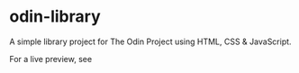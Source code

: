 # odin-library

A simple library project for The Odin Project using HTML, CSS & JavaScript.

For a live preview, see 
